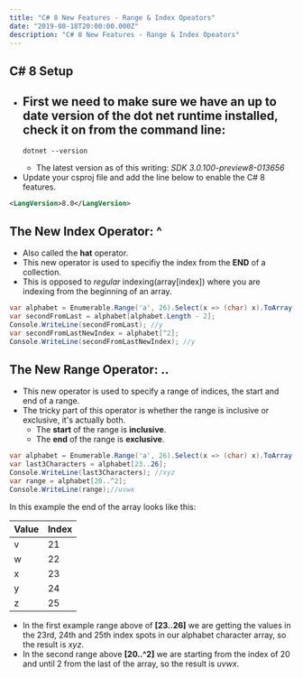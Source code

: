 ```yaml
---
title: "C# 8 New Features - Range & Index Opeators"
date: "2019-08-18T20:00:00.000Z"
description: "C# 8 New Features - Range & Index Opeators"
---
```


## C# 8 Setup

- First we need to make sure we have an up to date version of the dot net runtime installed, check it on from the command line:
  - 
    ```
    dotnet --version
    ```
  - The latest version as of this writing: *SDK 3.0.100-preview8-013656*
- Update your csproj file and add the line below to enable the C# 8 features.

```xml
<LangVersion>8.0</LangVersion>
```

## The New Index Operator: **^**

- Also called the **hat** operator.
- This new operator is used to specifiy the index from the **END** of a collection.
- This is opposed to *regular* indexing(array[index]) where you are indexing from the beginning of an array.

```csharp
var alphabet = Enumerable.Range('a', 26).Select(x => (char) x).ToArray();
var secondFromLast = alphabet[alphabet.Length - 2];
Console.WriteLine(secondFromLast); //y
var secondFromLastNewIndex = alphabet[^2];
Console.WriteLine(secondFromLastNewIndex); //y
```

## The New Range Operator: **..**

- This new operator is used to specify a range of indices, the start and end of a range.
- The tricky part of this operator is whether the range is inclusive or exclusive, it's actually both.
  - The **start** of the range is **inclusive**.
  - The **end** of the range is **exclusive**.

```csharp
var alphabet = Enumerable.Range('a', 26).Select(x => (char) x).ToArray();
var last3Characters = alphabet[23..26];
Console.WriteLine(last3Characters); //xyz
var range = alphabet[20..^2];
Console.WriteLine(range);//uvwx
```

In this example the end of the array looks like this:

| Value | Index |
| ----- | ---- |
| v   | 21 |
| w   | 22 |
| x   | 23 |
| y   | 24 |
| z   | 25 |

- In the first example range above of **[23..26]** we are getting the values in the 23rd, 24th and 25th index spots in our alphabet character array, so the result is *xyz*.
- In the second range above **[20..^2]** we are starting from the index of 20 and until 2 from the last of the array, so the result is *uvwx*.
